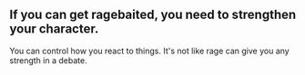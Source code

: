 
## If you can get ragebaited, you need to strengthen your character.

You can control how you react to things. It's not like rage can give you any strength in a debate.